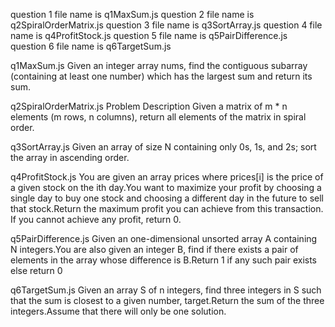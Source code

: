 question 1 file name is q1MaxSum.js
question 2 file name is q2SpiralOrderMatrix.js
question 3 file name is q3SortArray.js
question 4 file name is q4ProfitStock.js
question 5 file name is q5PairDifference.js
question 6 file name is q6TargetSum.js

q1MaxSum.js
Given an integer array nums, find the contiguous subarray (containing at least one number) which has the largest sum and return its sum.

q2SpiralOrderMatrix.js
Problem Description Given a matrix of m * n elements (m rows, n columns), return all elements of the matrix in spiral order.

q3SortArray.js
Given an array of size N containing only 0s, 1s, and 2s; sort the array in ascending order.

q4ProfitStock.js
You are given an array prices where prices[i] is the price of a given stock on the ith day.You want to maximize your profit by choosing a single day to buy one stock and choosing a different day in the future to sell that stock.Return the maximum profit you can achieve from this transaction. If you cannot achieve any profit, return 0.

q5PairDifference.js
Given an one-dimensional unsorted array A containing N integers.You are also given an integer B, find if there exists a pair of elements in the array whose difference is B.Return 1 if any such pair exists else return 0

q6TargetSum.js
Given an array S of n integers, find three integers in S such that the sum is closest to a given number, target.Return the sum of the three integers.Assume that there will only be one solution. 









